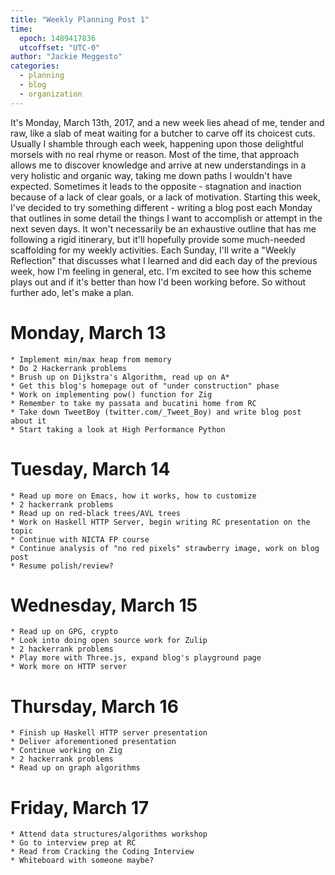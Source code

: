 ```yaml
---
title: "Weekly Planning Post 1"
time:
  epoch: 1489417836
  utcoffset: "UTC-0"
author: "Jackie Meggesto"
categories:
  - planning
  - blog
  - organization
---
```


It's Monday, March 13th, 2017, and a new week lies ahead of me, tender and raw, like a slab of meat waiting for a butcher to carve off its choicest cuts. Usually I shamble through each week, happening upon those delightful  morsels with no real rhyme or reason. Most of the time, that approach allows me to discover knowledge and arrive at new understandings in a very holistic and organic way, taking me down paths I wouldn't have expected. Sometimes it leads to the opposite - stagnation and inaction because of a lack of clear goals, or a lack of motivation.  Starting this week, I've decided to try something different - writing a blog post each Monday that outlines in some detail the things I want to accomplish or attempt in the next seven days. It won't necessarily be an exhaustive outline that has me following a rigid itinerary, but it'll hopefully provide some much-needed scaffolding for my weekly activities. Each Sunday, I'll write a "Weekly Reflection" that discusses what I learned and did each day of the previous week, how I'm feeling in general, etc. I'm excited to see how this scheme plays out and if it's better than how I'd been working before. So without further ado, let's make a plan.

# Monday, March 13

    * Implement min/max heap from memory
    * Do 2 Hackerrank problems
    * Brush up on Dijkstra's Algorithm, read up on A* 
    * Get this blog's homepage out of "under construction" phase
    * Work on implementing pow() function for Zig 
    * Remember to take my passata and bucatini home from RC 
    * Take down TweetBoy (twitter.com/_Tweet_Boy) and write blog post about it
    * Start taking a look at High Performance Python
    
# Tuesday, March 14

    * Read up more on Emacs, how it works, how to customize
    * 2 hackerrank problems
    * Read up on red-black trees/AVL trees
    * Work on Haskell HTTP Server, begin writing RC presentation on the topic
    * Continue with NICTA FP course
    * Continue analysis of "no red pixels" strawberry image, work on blog post
    * Resume polish/review?
    
# Wednesday, March 15

    * Read up on GPG, crypto
    * Look into doing open source work for Zulip
    * 2 hackerrank problems
    * Play more with Three.js, expand blog's playground page
    * Work more on HTTP server
    
# Thursday, March 16

    * Finish up Haskell HTTP server presentation
    * Deliver aforementioned presentation
    * Continue working on Zig
    * 2 hackerrank problems
    * Read up on graph algorithms
    
# Friday, March 17

    * Attend data structures/algorithms workshop
    * Go to interview prep at RC
    * Read from Cracking the Coding Interview
    * Whiteboard with someone maybe? 


